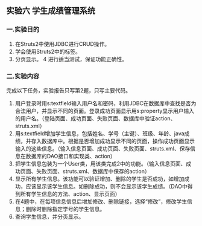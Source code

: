 ## 实验六 学生成绩管理系统
### 一.实验目的
1. 在Struts2中使用JDBC进行CRUD操作。
2. 学会使用Struts2中的标签。
3. 分页显示。
4 进行适当测试，保证功能正确性。
### 二.实验内容
完成以下任务，实验报告只写第2题，只写主要代码。
1. 用户登录时用s:textfield输入用户名和密码，利用JDBC在数据库中查找是否为合法用户，并显示不同的页面。登录成功页面显示用s:property显示用户输入的用户名。（登陆页面、成功页面、失败页面、数据库中验证action、struts.xml）
2. 用s:textfield增加学生信息，包括姓名、学号（主键）、班级、年龄、java成绩，并存入数据库中。根据是否增加成功显示不同的页面，操作成功页面显示输入的这些信息。（输入信息页面、成功页面、失败页面、struts.xml、保存信息在数据库的DAO接口和实现类、action）
3. 把学生信息包装为一个User类，用该类完成2中的功能。（输入信息页面、成功页面、失败页面、struts.xml、数据库中保存的action）
4. 显示所有学生信息。该功能可以验证增加、删除的学生是否成功，如增加成功，应该显示该学生信息。如删除成功，则不会显示该学生成绩。（DAO中得到所有学生信息的方法、action、显示页面）
5. 在4题中，在每项信息信息后增加修改、删除链接，选择“修改”，修改学生信息；删除时删除指定学号的学生信息。
6. 查询学生信息，并分页显示。